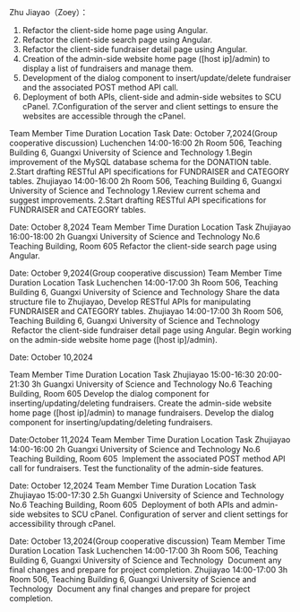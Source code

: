 Zhu Jiayao（Zoey）：
1. Refactor the client-side home page using Angular.
2. Refactor the client-side search page using Angular.
3. Refactor the client-side fundraiser detail page using Angular.
4. Creation of the admin-side website home page ([host ip]/admin) to display a list of fundraisers and manage them.
5. Development of the dialog component to insert/update/delete fundraiser and the associated POST method API call.
6. Deployment of both APIs, client-side and admin-side websites to SCU cPanel.
7.Configuration of the server and client settings to ensure the websites are accessible through the cPanel.


Team Member	Time	Duration	Location	Task
Date: October 7,2024(Group cooperative discussion)
Luchenchen	14:00-16:00	2h	Room 506, Teaching Building 6, Guangxi University of Science and Technology	1.Begin improvement of the MySQL database schema for the DONATION table.
2.Start drafting RESTful API specifications for FUNDRAISER and CATEGORY tables.
Zhujiayao	14:00-16:00	2h	Room 506, Teaching Building 6, Guangxi University of Science and Technology	
1.Review current schema and suggest improvements.
2.Start drafting RESTful API specifications for FUNDRAISER and CATEGORY tables.



Date: October 8,2024
Team Member	Time	Duration	Location	Task
Zhujiayao	16:00-18:00	2h	Guangxi University of Science and Technology No.6 Teaching Building, Room 605	Refactor the client-side search page using Angular.






Date: October 9,2024(Group cooperative discussion)
Team Member	Time	Duration	Location	Task
Luchenchen	14:00-17:00	3h	Room 506, Teaching Building 6, Guangxi University of Science and Technology	Share the data structure file to Zhujiayao, Develop RESTful APIs for manipulating FUNDRAISER and CATEGORY tables.
Zhujiayao	14:00-17:00	3h	Room 506, Teaching Building 6, Guangxi University of Science and Technology	 Refactor the client-side fundraiser detail page using Angular.
Begin working on the admin-side website home page ([host ip]/admin).


Date: October 10,2024

Team Member	Time	Duration	Location	Task
Zhujiayao	15:00-16:30
20:00-21:30	3h	Guangxi University of Science and Technology No.6 Teaching Building, Room 605	Develop the dialog component for inserting/updating/deleting fundraisers.
Create the admin-side website home page ([host ip]/admin) to manage fundraisers.
Develop the dialog component for inserting/updating/deleting fundraisers.





Date:October 11,2024
Team Member	Time	Duration	Location	Task
Zhujiayao	14:00-16:00	2h	Guangxi University of Science and Technology No.6 Teaching Building, Room 605	 Implement the associated POST method API call for fundraisers.
Test the functionality of the admin-side features.

Date: October 12,2024
Team Member	Time	Duration	Location	Task
Zhujiayao	15:00-17:30	2.5h	Guangxi University of Science and Technology No.6 Teaching Building, Room 605	 Deployment of both APIs and admin-side websites to SCU cPanel.
Configuration of server and client settings for accessibility through cPanel.



Date: October 13,2024(Group cooperative discussion)
Team Member	Time	Duration	Location	Task
Luchenchen	14:00-17:00	3h	Room 506, Teaching Building 6, Guangxi University of Science and Technology	 Document any final changes and prepare for project completion.
Zhujiayao	14:00-17:00	3h	Room 506, Teaching Building 6, Guangxi University of Science and Technology	 Document any final changes and prepare for project completion.
